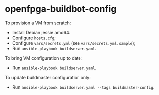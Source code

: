 # openfpga-buildbot-config

To provision a VM from scratch:

  * Install Debian jessie amd64.
  * Configure `hosts.cfg`;
  * Configure `vars/secrets.yml` (see `vars/secrets.yml.sample`);
  * Run `ansible-playbook buildserver.yaml`.

To bring VM configuration up to date:

  * Run `ansible-playbook buildserver.yaml`.

To update buildmaster configuration only:

  * Run `ansible-playbook buildserver.yaml --tags buildmaster-config`.
